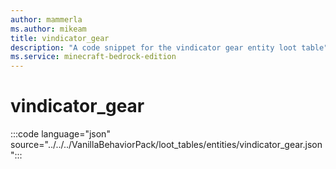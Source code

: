 ```yaml
---
author: mammerla
ms.author: mikeam
title: vindicator_gear
description: "A code snippet for the vindicator gear entity loot table"
ms.service: minecraft-bedrock-edition
---
```


# vindicator_gear

:::code language="json" source="../../../VanillaBehaviorPack/loot_tables/entities/vindicator_gear.json":::
